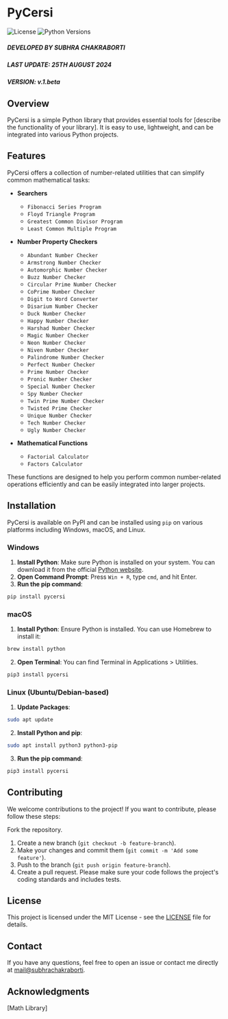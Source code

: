 # PyCersi

![License](https://img.shields.io/badge/License-MIT-green.svg)
![Python Versions](https://img.shields.io/pypi/pyversions/sub-py-library)

##### DEVELOPED BY SUBHRA CHAKRABORTI
##### LAST UPDATE: 25TH AUGUST 2024
##### VERSION: v.1.beta

## Overview

PyCersi is a simple Python library that provides essential tools for [describe the functionality of your library]. It is easy to use, lightweight, and can be integrated into various Python projects.

## Features

PyCersi offers a collection of number-related utilities that can simplify common mathematical tasks:
- **Searchers**
  - `Fibonacci Series Program`
  - `Floyd Triangle Program`
  - `Greatest Common Divisor Program`
  - `Least Common Multiple Program`
    
- **Number Property Checkers**
  - `Abundant Number Checker`
  - `Armstrong Number Checker`
  - `Automorphic Number Checker`
  - `Buzz Number Checker`
  - `Circular Prime Number Checker`
  - `CoPrime Number Checker`
  - `Digit to Word Converter`
  - `Disarium Number Checker`
  - `Duck Number Checker`
  - `Happy Number Checker`
  - `Harshad Number Checker`
  - `Magic Number Checker`
  - `Neon Number Checker`
  - `Niven Number Checker`
  - `Palindrome Number Checker`
  - `Perfect Number Checker`
  - `Prime Number Checker`
  - `Pronic Number Checker`
  - `Special Number Checker`
  - `Spy Number Checker`
  - `Twin Prime Number Checker`
  - `Twisted Prime Checker`
  - `Unique Number Checker`
  - `Tech Number Checker`
  - `Ugly Number Checker`
- **Mathematical Functions**
  - `Factorial Calculator`
  - `Factors Calculator`

These functions are designed to help you perform common number-related operations efficiently and can be easily integrated into larger projects.

## Installation

PyCersi is available on PyPI and can be installed using `pip` on various platforms including Windows, macOS, and Linux.

### Windows

1. **Install Python**: Make sure Python is installed on your system. You can download it from the official [Python website](https://www.python.org/downloads/).
2. **Open Command Prompt**: Press `Win + R`, type `cmd`, and hit Enter.
3. **Run the pip command**:

```bash
pip install pycersi
```

### macOS

1. **Install Python**: Ensure Python is installed. You can use Homebrew to install it:

```bash
brew install python
```

2. **Open Terminal**: You can find Terminal in Applications > Utilities.

```bash
pip3 install pycersi
```

### Linux (Ubuntu/Debian-based)

1. **Update Packages**:

```bash
sudo apt update
```

2. **Install Python and pip**:

```bash
sudo apt install python3 python3-pip
```

3. **Run the pip command**:

```bash
pip3 install pycersi
```

## Contributing

We welcome contributions to the project! If you want to contribute, please follow these steps:

Fork the repository.

1. Create a new branch (`git checkout -b feature-branch`).
2. Make your changes and commit them (`git commit -m 'Add some feature'`).
3. Push to the branch (`git push origin feature-branch`).
4. Create a pull request.
   Please make sure your code follows the project's coding standards and includes tests.

## License

This project is licensed under the MIT License - see the [LICENSE](https://www.github.com/subhrachakraborti/PyCersi/) file for details.

## Contact

If you have any questions, feel free to open an issue or contact me directly at [mail@subhrachakraborti](mailto:mail@subhrachakraborti.com).

## Acknowledgments

[Math Library]
